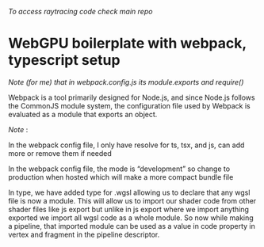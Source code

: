 _To access raytracing code check main repo_

# WebGPU boilerplate with webpack, typescript setup 

_Note (for me)  that in webpack.config.js its module.exports and require()_

Webpack is a tool primarily designed for Node.js, and since Node.js follows the CommonJS module system, the configuration file used by Webpack is evaluated as a module that exports an object.

_Note_ : 

In the webpack config file, I only have resolve for ts, tsx, and js, can add more or remove them if needed

In the webpack config file, the mode is “development” so change to production when hosted which will make a more compact bundle file

In type, we have added type for .wgsl allowing us to declare that any wgsl file is now a module. This will allow us to import our shader code from other shader files like js export but unlike in js export where we import anything exported we import all wgsl code as a whole module. So now while making a pipeline, that imported module can be used as a value in code property in vertex and fragment in the pipeline descriptor.

